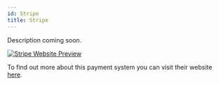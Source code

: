 ```yaml
---
id: Stripe
title: Stripe
---
```


Description coming soon.

[<img alt="Stripe Website Preview" src="/img/UnderConstruction.jpg" />](https://stripe.com/)

To find out more about this payment system you can visit their website [here](https://stripe.com/).
